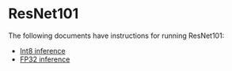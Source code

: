 # ResNet101

The following documents have instructions for running ResNet101:
* [Int8 inference](/benchmarks/image_recognition/tensorflow/resnet101/inference/int8/README.md)
* [FP32 inference](/benchmarks/image_recognition/tensorflow/resnet101/inference/fp32/README.md)
